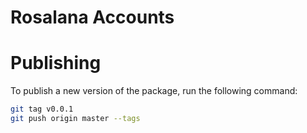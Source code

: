 # Rosalana Accounts

# Publishing
To publish a new version of the package, run the following command:
```bash
git tag v0.0.1
git push origin master --tags
```